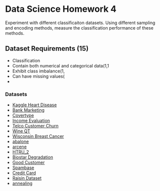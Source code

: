 # Data Science Homework 4
Experiment with different classificaiton datasets.
Using different sampling and encoding methods, measure the 
classification performance of these methods.

## Dataset Requirements (15)
- Classification
- Contain both numerical and categorical data(1,1
- Exhibit class imbalance(1, 
- Can have missing values(
- 

### Datasets
- [Kaggle Heart Disease](https://www.kaggle.com/datasets/kamilpytlak/personal-key-indicators-of-heart-disease)
- [Bank Marketing](https://archive.ics.uci.edu/ml/datasets/bank+marketing)
- [Covertype](https://www.kaggle.com/datasets/impapan/forest-covertype-dataset)
- [Income Evaluation](https://www.kaggle.com/lodetomasi1995/income‐classification)
- [Telco Customer Churn](https://www.kaggle.com/datasets/blastchar/telco-customer-churn)
- [Wine QT](https://archive.ics.uci.edu/ml/datasets/Wine+Quality)
- [Wisconsin Breast Cancer](https://www.openml.org/search?type=data&sort=runs&status=active&qualities.NumberOfClasses=gte_2&id=1510)
- [abalone](https://archive.ics.uci.edu/ml/datasets/Abalone)
- [arcene](https://archive.ics.uci.edu/ml/machine-learning-databases/arcene/ARCENE/)
- [HTRU\_2](https://archive.ics.uci.edu/ml/machine-learning-databases/00372/)
- [Biostar Degradation](https://archive.ics.uci.edu/ml/datasets/QSAR+biodegradation#)
- [Good Customer](https://www.openml.org/search?type=data&status=active&id=43442)
- [Spambase](https://www.openml.org/search?type=data&status=active&id=43442)
- [Credit Card](https://www.kaggle.com/datasets/uciml/default-of-credit-card-clients-dataset)
- [Raisin Dataset](https://archive.ics.uci.edu/ml/datasets/Raisin+Dataset)
- [annealing](https://archive.ics.uci.edu/ml/datasets/Annealing)
